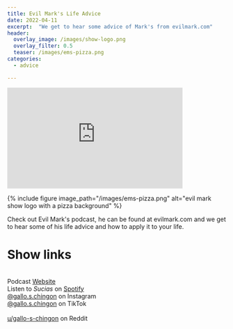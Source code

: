 ```yaml
---
title: Evil Mark's Life Advice
date: 2022-04-11
excerpt:  "We get to hear some advice of Mark's from evilmark.com"
header:
  overlay_image: /images/show-logo.png
  overlay_filter: 0.5
  teaser: /images/ems-pizza.png
categories:
  - advice

---
```

<iframe src='https://open.spotify.com/embed/episode/6qDz5MRXCLlNAeSVqpcDmX' width='80%' height='232' frameborder='0' allowtransparency='true' allow='encrypted-media'></iframe>

{% include figure image_path="/images/ems-pizza.png" alt="evil mark show logo with a pizza background" %}

Check out Evil Mark's podcast, he can be found at evilmark.com and we get to hear some of his life advice and how to apply it to your life.

# Show links

<br> Podcast [Website](https://sucias.xyz)  <a href='https://sucias.xyz'><i class='fas fa-link'></i></a>
<br> Listen to *Sucias* on [Spotify](https://open.spotify.com/show/3XjoipCU3QzeIaQAAQpBdW)  <a href='https://open.spotify.com/show/3XjoipCU3QzeIaQAAQpBdW'><i class='fab fa-spotify'></i></a>
<br> [@gallo.s.chingon](https://instagram.com/gallo.s.chingon) on Instagram  <a href='https://www.instagram.com/gallo.s.chingon'><i class='fa-brands fa-instagram-square'></i></a>
<br> [@gallo.s.chingon](https://www.tiktok.com/@gallo.s.chingon) on TikTok <a href='https://www.tiktok.com/@gallo.s.chingon'><i class='fa-brands fa-tiktok'></i><br>
<br> [u/gallo-s-chingon](https://reddit.com/u/gallo-s-chingon/submitted) on Reddit <a href='https://reddit.com/u/gallo-s-chingon/submitted'><i class='fab fa-reddit'></i></a>
